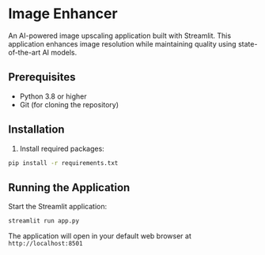 # Image Enhancer

An AI-powered image upscaling application built with Streamlit. This application enhances image resolution while maintaining quality using state-of-the-art AI models.

## Prerequisites

- Python 3.8 or higher
- Git (for cloning the repository)

## Installation


1. Install required packages:
```bash
pip install -r requirements.txt
```

## Running the Application

Start the Streamlit application:
```bash
streamlit run app.py
```

The application will open in your default web browser at `http://localhost:8501`